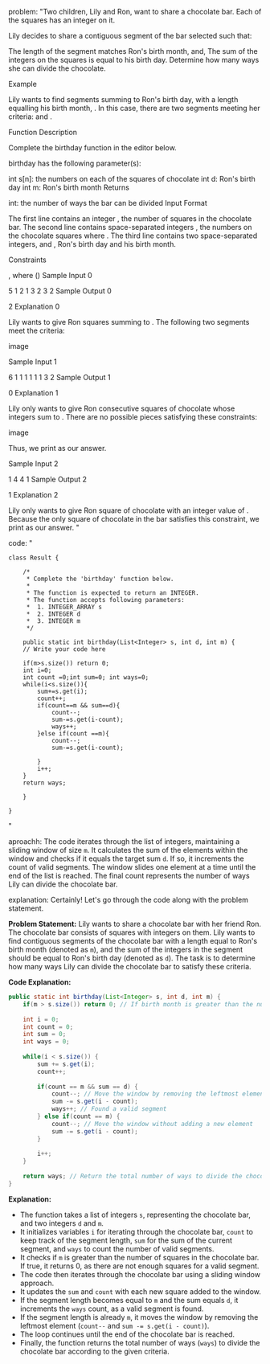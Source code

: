 problem:
"Two children, Lily and Ron, want to share a chocolate bar. Each of the squares has an integer on it.

Lily decides to share a contiguous segment of the bar selected such that:

The length of the segment matches Ron's birth month, and,
The sum of the integers on the squares is equal to his birth day.
Determine how many ways she can divide the chocolate.

Example



Lily wants to find segments summing to Ron's birth day,  with a length equalling his birth month, . In this case, there are two segments meeting her criteria:  and .

Function Description

Complete the birthday function in the editor below.

birthday has the following parameter(s):

int s[n]: the numbers on each of the squares of chocolate
int d: Ron's birth day
int m: Ron's birth month
Returns

int: the number of ways the bar can be divided
Input Format

The first line contains an integer , the number of squares in the chocolate bar.
The second line contains  space-separated integers , the numbers on the chocolate squares where .
The third line contains two space-separated integers,  and , Ron's birth day and his birth month.

Constraints

, where ()
Sample Input 0

5
1 2 1 3 2
3 2
Sample Output 0

2
Explanation 0

Lily wants to give Ron  squares summing to . The following two segments meet the criteria:

image

Sample Input 1

6
1 1 1 1 1 1
3 2
Sample Output 1

0
Explanation 1

Lily only wants to give Ron  consecutive squares of chocolate whose integers sum to . There are no possible pieces satisfying these constraints:

image

Thus, we print  as our answer.

Sample Input 2

1
4
4 1
Sample Output 2

1
Explanation 2

Lily only wants to give Ron  square of chocolate with an integer value of . Because the only square of chocolate in the bar satisfies this constraint, we print  as our answer.
"

code:
"
```
class Result {

    /*
     * Complete the 'birthday' function below.
     *
     * The function is expected to return an INTEGER.
     * The function accepts following parameters:
     *  1. INTEGER_ARRAY s
     *  2. INTEGER d
     *  3. INTEGER m
     */

    public static int birthday(List<Integer> s, int d, int m) {
    // Write your code here
    
    if(m>s.size()) return 0;
    int i=0;
    int count =0;int sum=0; int ways=0;
    while(i<s.size()){
        sum+=s.get(i);
        count++;
        if(count==m && sum==d){
            count--;
            sum-=s.get(i-count);
            ways++;
        }else if(count ==m){
            count--;
            sum-=s.get(i-count);
            
        }
        i++;
    }
    return ways;

    }

}
```
"

aproachh:
The code iterates through the list of integers, maintaining a sliding window of size `m`. It calculates the sum of the elements within the window and checks if it equals the target sum `d`. If so, it increments the count of valid segments. The window slides one element at a time until the end of the list is reached. The final count represents the number of ways Lily can divide the chocolate bar.




explanation:
Certainly! Let's go through the code along with the problem statement.

**Problem Statement:**
Lily wants to share a chocolate bar with her friend Ron. The chocolate bar consists of squares with integers on them. Lily wants to find contiguous segments of the chocolate bar with a length equal to Ron's birth month (denoted as `m`), and the sum of the integers in the segment should be equal to Ron's birth day (denoted as `d`). The task is to determine how many ways Lily can divide the chocolate bar to satisfy these criteria.

**Code Explanation:**
```java
public static int birthday(List<Integer> s, int d, int m) {
    if(m > s.size()) return 0; // If birth month is greater than the number of squares, no valid segment
    
    int i = 0;
    int count = 0;
    int sum = 0;
    int ways = 0;
    
    while(i < s.size()) {
        sum += s.get(i);
        count++;
        
        if(count == m && sum == d) {
            count--; // Move the window by removing the leftmost element
            sum -= s.get(i - count);
            ways++; // Found a valid segment
        } else if(count == m) {
            count--; // Move the window without adding a new element
            sum -= s.get(i - count);
        }
        
        i++;
    }
    
    return ways; // Return the total number of ways to divide the chocolate bar
}
```

**Explanation:**
- The function takes a list of integers `s`, representing the chocolate bar, and two integers `d` and `m`.
- It initializes variables `i` for iterating through the chocolate bar, `count` to keep track of the segment length, `sum` for the sum of the current segment, and `ways` to count the number of valid segments.
- It checks if `m` is greater than the number of squares in the chocolate bar. If true, it returns 0, as there are not enough squares for a valid segment.
- The code then iterates through the chocolate bar using a sliding window approach.
- It updates the `sum` and `count` with each new square added to the window.
- If the segment length becomes equal to `m` and the sum equals `d`, it increments the `ways` count, as a valid segment is found.
- If the segment length is already `m`, it moves the window by removing the leftmost element (`count--` and `sum -= s.get(i - count)`).
- The loop continues until the end of the chocolate bar is reached.
- Finally, the function returns the total number of ways (`ways`) to divide the chocolate bar according to the given criteria.